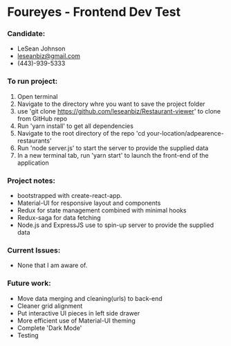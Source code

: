 # Foureyes - Frontend Dev Test

### Candidate:
* LeSean Johnson
* leseanbiz@gmail.com
* (443)-939-5333

### To run project:
1. Open terminal
2. Navigate to the directory whre you want to save the project folder
3. use 'git clone https://github.com/leseanbiz/Restaurant-viewer' to clone from GitHub repo
4. Run 'yarn install' to get all dependencies
5. Navigate to the root directory of the repo 'cd your-location/adpearence-restaurants'
6. Run 'node server.js' to start the server to provide the supplied data
7. In a new terminal tab, run 'yarn start' to launch the front-end of the application

### Project notes:
* bootstrapped with create-react-app.
* Material-UI for responsive layout and components
* Redux for state management combined with minimal hooks
* Redux-saga for data fetching
* Node.js and ExpressJS use to spin-up server to provide the supplied data

### Current Issues:
* None that I am aware of.

### Future work:
* Move data merging and cleaning(urls) to back-end
* Cleaner grid alignment
* Put interactive UI pieces in left side drawer
* More efficient use of Material-UI theming
* Complete 'Dark Mode'
* Testing